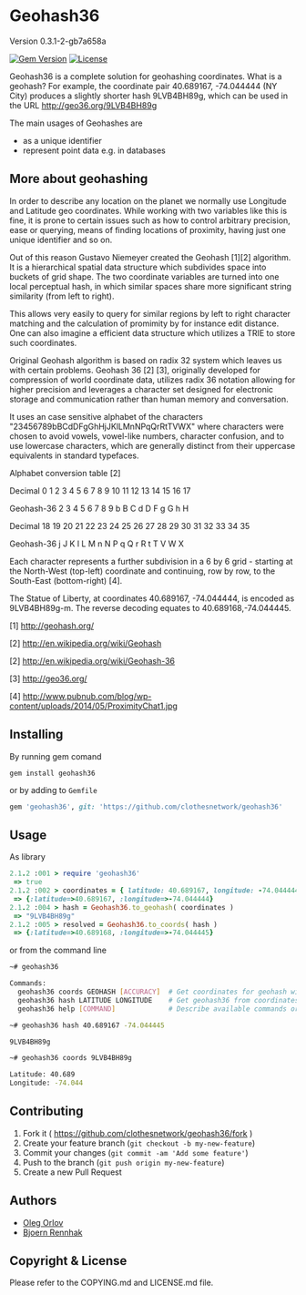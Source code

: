 # Geohash36
Version 0.3.1-2-gb7a658a

[![Gem Version](https://badge.fury.io/rb/geohash36.svg)](http://badge.fury.io/rb/geohash36)
[![License](http://img.shields.io/badge/license-MIT-brightgreen.svg)](http://img.shields.io/badge/license-MIT-brightgreen.svg)

Geohash36 is a complete solution for geohashing coordinates. What is a geohash? For example, the
coordinate pair 40.689167, -74.044444 (NY City) produces a slightly shorter hash 9LVB4BH89g, which
can be used in the URL http://geo36.org/9LVB4BH89g

The main usages of Geohashes are

  * as a unique identifier
  * represent point data e.g. in databases


## More about geohashing

In order to describe any location on the planet we normally use Longitude and Latitude geo
coordinates. While working with two variables like this is fine, it is prone to certain issues such
as how to control arbitrary precision, ease or querying, means of finding locations of proximity,
having just one unique identifier and so on.

Out of this reason Gustavo Niemeyer created the Geohash [1][2] algorithm. It is a hierarchical spatial
data structure which subdivides space into buckets of grid shape. The two coordinate variables are
turned into one local perceptual hash, in which similar spaces share more significant string
similarity (from left to right).

This allows very easily to query for similar regions by left to right character matching and the
calculation of promimity by for instance edit distance. One can also imagine a efficient data
structure which utilizes a TRIE to store such coordinates.

Original Geohash algorithm is based on radix 32 system which leaves us with certain problems.
Geohash 36 [2] [3], originally developed for compression of world coordinate data, utilizes radix 36
notation allowing for higher precision and leverages a character set designed for electronic storage
and communication rather than human memory and conversation.

It uses an case sensitive alphabet of the characters "23456789bBCdDFgGhHjJKlLMnNPqQrRtTVWX" where
characters were chosen to avoid vowels, vowel-like numbers, character confusion, and to use
lowercase characters, which are generally distinct from their uppercase equivalents in standard
typefaces.

Alphabet conversion table [2]

Decimal     0   1   2   3   4   5   6   7   8   9   10  11  12  13  14  15  16  17

Geohash-36  2   3   4   5   6   7   8   9   b   B   C   d   D   F   g   G   h   H

Decimal     18  19  20  21  22  23  24  25  26  27  28  29  30  31  32  33  34  35

Geohash-36  j   J   K   l   L   M   n   N   P   q   Q   r   R   t   T   V   W   X

Each character represents a further subdivision in a 6 by 6 grid - starting at the North-West
(top-left) coordinate and continuing, row by row, to the South-East (bottom-right) [4].

The Statue of Liberty, at coordinates 40.689167, -74.044444, is encoded as 9LVB4BH89g-m. The reverse
decoding equates to 40.689168,-74.044445.

[1] http://geohash.org/

[2] http://en.wikipedia.org/wiki/Geohash

[2] http://en.wikipedia.org/wiki/Geohash-36

[3] http://geo36.org/

[4] http://www.pubnub.com/blog/wp-content/uploads/2014/05/ProximityChat1.jpg


## Installing

By running gem comand

```
gem install geohash36
```

or by adding to `Gemfile`

```ruby
gem 'geohash36', git: 'https://github.com/clothesnetwork/geohash36'
```

## Usage

As library


```ruby
2.1.2 :001 > require 'geohash36'
 => true
2.1.2 :002 > coordinates = { latitude: 40.689167, longitude: -74.044444 }
 => {:latitude=>40.689167, :longitude=>-74.044444}
2.1.2 :004 > hash = Geohash36.to_geohash( coordinates )
 => "9LVB4BH89g"
2.1.2 :005 > resolved = Geohash36.to_coords( hash )
 => {:latitude=>40.689168, :longitude=>-74.044445}
```

or from the command line

```sh
~# geohash36

Commands:
  geohash36 coords GEOHASH [ACCURACY]  # Get coordinates for geohash with specified accuracy
  geohash36 hash LATITUDE LONGITUDE    # Get geohash36 from coordinates
  geohash36 help [COMMAND]             # Describe available commands or one specific command
```

```sh
~# geohash36 hash 40.689167 -74.044445

9LVB4BH89g
```
```sh
~# geohash36 coords 9LVB4BH89g

Latitude: 40.689
Longitude: -74.044
```

## Contributing

1. Fork it ( https://github.com/clothesnetwork/geohash36/fork )
2. Create your feature branch (`git checkout -b my-new-feature`)
3. Commit your changes (`git commit -am 'Add some feature'`)
4. Push to the branch (`git push origin my-new-feature`)
5. Create a new Pull Request


## Authors

* [Oleg Orlov](https://github.com/OrelSokolov)
* [Bjoern Rennhak](https://github.com/rennhak)

## Copyright & License

Please refer to the COPYING.md and LICENSE.md file.
